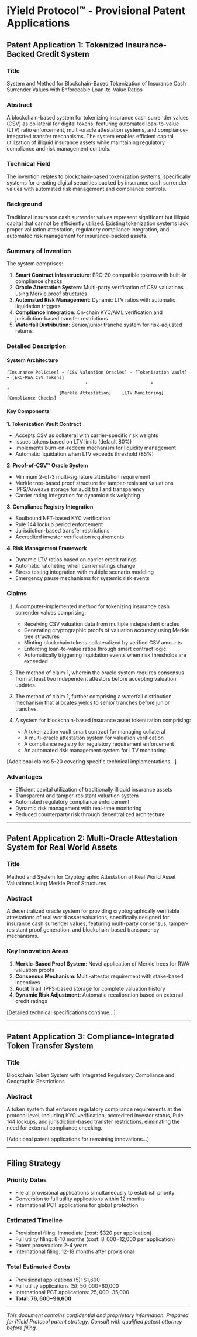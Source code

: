 # iYield Protocol™ - Provisional Patent Applications

## Patent Application 1: Tokenized Insurance-Backed Credit System

### Title
System and Method for Blockchain-Based Tokenization of Insurance Cash Surrender Values with Enforceable Loan-to-Value Ratios

### Abstract
A blockchain-based system for tokenizing insurance cash surrender values (CSV) as collateral for digital tokens, featuring automated loan-to-value (LTV) ratio enforcement, multi-oracle attestation systems, and compliance-integrated transfer mechanisms. The system enables efficient capital utilization of illiquid insurance assets while maintaining regulatory compliance and risk management controls.

### Technical Field
The invention relates to blockchain-based tokenization systems, specifically systems for creating digital securities backed by insurance cash surrender values with automated risk management and compliance controls.

### Background
Traditional insurance cash surrender values represent significant but illiquid capital that cannot be efficiently utilized. Existing tokenization systems lack proper valuation attestation, regulatory compliance integration, and automated risk management for insurance-backed assets.

### Summary of Invention
The system comprises:
1. **Smart Contract Infrastructure**: ERC-20 compatible tokens with built-in compliance checks
2. **Oracle Attestation System**: Multi-party verification of CSV valuations using Merkle proof structures
3. **Automated Risk Management**: Dynamic LTV ratios with automatic liquidation triggers
4. **Compliance Integration**: On-chain KYC/AML verification and jurisdiction-based transfer restrictions
5. **Waterfall Distribution**: Senior/junior tranche system for risk-adjusted returns

### Detailed Description

#### System Architecture
```
[Insurance Policies] → [CSV Valuation Oracles] → [Tokenization Vault] → [ERC-RWA:CSV Tokens]
                              ↓                        ↓                     ↓
                    [Merkle Attestation]    [LTV Monitoring]    [Compliance Checks]
```

#### Key Components

**1. Tokenization Vault Contract**
- Accepts CSV as collateral with carrier-specific risk weights
- Issues tokens based on LTV limits (default 80%)
- Implements burn-on-redeem mechanism for liquidity management
- Automatic liquidation when LTV exceeds threshold (85%)

**2. Proof-of-CSV™ Oracle System**
- Minimum 2-of-3 multi-signature attestation requirement
- Merkle tree-based proof structure for tamper-resistant valuations
- IPFS/Arweave storage for audit trail and transparency
- Carrier rating integration for dynamic risk weighting

**3. Compliance Registry Integration**
- Soulbound NFT-based KYC verification
- Rule 144 lockup period enforcement
- Jurisdiction-based transfer restrictions
- Accredited investor verification requirements

**4. Risk Management Framework**
- Dynamic LTV ratios based on carrier credit ratings
- Automatic ratcheting when carrier ratings change
- Stress testing integration with multiple scenario modeling
- Emergency pause mechanisms for systemic risk events

### Claims

1. A computer-implemented method for tokenizing insurance cash surrender values comprising:
   - Receiving CSV valuation data from multiple independent oracles
   - Generating cryptographic proofs of valuation accuracy using Merkle tree structures
   - Minting blockchain tokens collateralized by verified CSV amounts
   - Enforcing loan-to-value ratios through smart contract logic
   - Automatically triggering liquidation events when risk thresholds are exceeded

2. The method of claim 1, wherein the oracle system requires consensus from at least two independent attestors before accepting valuation updates.

3. The method of claim 1, further comprising a waterfall distribution mechanism that allocates yields to senior tranches before junior tranches.

4. A system for blockchain-based insurance asset tokenization comprising:
   - A tokenization vault smart contract for managing collateral
   - A multi-oracle attestation system for valuation verification  
   - A compliance registry for regulatory requirement enforcement
   - An automated risk management system for LTV monitoring

[Additional claims 5-20 covering specific technical implementations...]

### Advantages
- Efficient capital utilization of traditionally illiquid insurance assets
- Transparent and tamper-resistant valuation system
- Automated regulatory compliance enforcement
- Dynamic risk management with real-time monitoring
- Reduced counterparty risk through decentralized architecture

---

## Patent Application 2: Multi-Oracle Attestation System for Real World Assets

### Title
Method and System for Cryptographic Attestation of Real World Asset Valuations Using Merkle Proof Structures

### Abstract
A decentralized oracle system for providing cryptographically verifiable attestations of real world asset valuations, specifically designed for insurance cash surrender values, featuring multi-party consensus, tamper-resistant proof generation, and blockchain-based transparency mechanisms.

### Key Innovation Areas
1. **Merkle-Based Proof System**: Novel application of Merkle trees for RWA valuation proofs
2. **Consensus Mechanism**: Multi-attestor requirement with stake-based incentives
3. **Audit Trail**: IPFS-based storage for complete valuation history
4. **Dynamic Risk Adjustment**: Automatic recalibration based on external credit ratings

[Detailed technical specifications continue...]

---

## Patent Application 3: Compliance-Integrated Token Transfer System

### Title
Blockchain Token System with Integrated Regulatory Compliance and Geographic Restrictions

### Abstract
A token system that enforces regulatory compliance requirements at the protocol level, including KYC verification, accredited investor status, Rule 144 lockups, and jurisdiction-based transfer restrictions, eliminating the need for external compliance checking.

[Additional patent applications for remaining innovations...]

---

## Filing Strategy

### Priority Dates
- File all provisional applications simultaneously to establish priority
- Conversion to full utility applications within 12 months
- International PCT applications for global protection

### Estimated Timeline
- Provisional filing: Immediate (cost: $320 per application)
- Full utility filing: 8-10 months (cost: $8,000-$12,000 per application)
- Patent prosecution: 2-4 years
- International filing: 12-18 months after provisional

### Total Estimated Costs
- Provisional applications (5): $1,600
- Full utility applications (5): $50,000-$60,000
- International PCT applications: $25,000-$35,000
- **Total: $76,600-$96,600**

---

*This document contains confidential and proprietary information. Prepared for iYield Protocol patent strategy. Consult with qualified patent attorney before filing.*